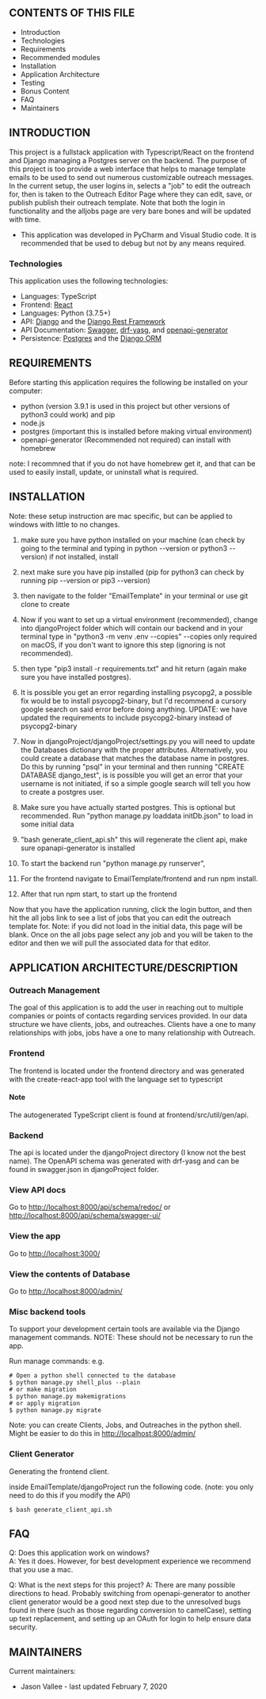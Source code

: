 CONTENTS OF THIS FILE
---------------------

 * Introduction
 * Technologies
 * Requirements
 * Recommended modules
 * Installation
 * Application Architecture 
 * Testing
 * Bonus Content
 * FAQ
 * Maintainers
 
 
 INTRODUCTION
------------

This project is a fullstack application with Typescript/React on the frontend and Django managing a Postgres server on the backend. The purpose of this project is too provide a web interface that helps to manage template emails to be used to send out numerous customizable outreach messages. In the current setup, the user logins in, selects a "job" to edit the outreach for, then is taken to the Outreach Editor Page where they can edit, save, or publish publish their outreach template. Note that both the login in functionality and the alljobs page are very bare bones and will be updated with time.


 * This application was developed in PyCharm and Visual Studio code. It is recommended that be used to debug but not by any means required.

### Technologies

This application uses the following technologies:

- Languages:  TypeScript
- Frontend: [React](https://reactjs.org/docs/getting-started.html)
- Languages: Python (3.7.5+)
- API: [Django](https://www.djangoproject.com/) and the [Django Rest Framework](https://www.django-rest-framework.org/)
- API Documentation: [Swagger](https://swagger.io/), [drf-yasg](https://github.com/axnsan12/drf-yasg), and [openapi-generator](https://github.com/OpenAPITools/openapi-generator)
- Persistence: [Postgres](https://www.postgresql.org/) and the [Django ORM](https://docs.djangoproject.com/en/3.0/topics/db/)
   
   
REQUIREMENTS
------------

Before starting this application requires the following be installed on your computer:

 * python (version 3.9.1 is used in this project but other versions of python3 could work) and pip
 * node.js
 * postgres (important this is installed before making virtual environment)
 * openapi-generator (Recommended not required) can install with homebrew 
 
note: I recommned that if you do not have homebrew get it, and that can be used to easily install, update, or uninstall what is required. 
 
 INSTALLATION
------------
 

Note: these setup instruction are mac specific, but can be applied to windows with little to no changes.
1. make sure you have python installed on your machine (can check by going to the terminal and typing in python --version or python3 --version) if not installed, install 

2. next make sure you have pip installed (pip for python3 can check by running pip --version or pip3 --version)

3. then navigate to the folder "EmailTemplate" in your terminal or use git clone to create

4. Now if you want to set up a virtual environment (recommended), change into djangoProject folder which will contain our backend and
in your terminal type in "python3 -m venv .env --copies" --copies only required on macOS, if you don't want to ignore 
this step (ignoring is not recommended).

5. then type "pip3 install -r requirements.txt" and hit return (again make sure you have installed postgres). 

6. It is possible you get an error regarding installing psycopg2, a possible fix would be to install psycopg2-binary, but I'd recommend a cursory google search on said error before doing anything. UPDATE: we have updated the requirements to include psycopg2-binary instead of psycopg2-binary

7. Now in djangoProject/djangoProject/settings.py you will need to update the Databases dictionary with the proper attributes. Alternatively, you could create a database that matches the database name in postgres. Do this by running "psql" in your terminal and then running "CREATE DATABASE django_test", is is possible you will get an error that your username is not initiated, if so a simple google search will tell you how to create a postgres user. 
8. Make sure you have actually started postgres. This is optional but recommended. Run "python manage.py loaddata initDb.json" to load in some initial data

9. "bash generate_client_api.sh" this will regenerate the client api, make sure opanapi-generator is installed
   
10. To start the backend run "python manage.py runserver",    

11. For the frontend navigate to EmailTemplate/frontend and run npm install.

12. After that run npm start, to start up the frontend


Now that you have the application running, click the login button, and then hit the all jobs link to see a list of jobs that you can edit the outreach template for. Note: if you did not load in the initial data, this page will be blank. Once on the all jobs page select any job and you will be taken to the editor and then we will pull the associated data for that editor.

 
APPLICATION ARCHITECTURE/DESCRIPTION
------------
###  Outreach Management
The goal of this application is to add the user in reaching out to multiple companies or points of contacts regarding services provided. In our data structure we have clients, jobs, and outreaches. Clients have a one to many relationships with jobs, jobs have a one to many relationship with Outreach.

### Frontend
The frontend is located under the frontend directory and was generated with the create-react-app tool with the language set to typescript

#### Note
The autogenerated TypeScript client is found at frontend/src/util/gen/api.


### Backend
The api is located under the djangoProject directory (I know not the best name). The OpenAPI schema was generated with drf-yasg and can be found in swagger.json in djangoProject folder. 



### View API docs

Go to [http://localhost:8000/api/schema/redoc/](http://localhost:8000/api/schema/redoc/) or [http://localhost:8000/api/schema/swagger-ui/](http://localhost:8000/api/schema/swagger-ui/) 

### View the app

Go to [http://localhost:3000/](http://localhost:3000/)

### View the contents of Database
Go to [http://localhost:8000/admin/](http://localhost:8000/admin/)


### Misc backend tools

To support your development certain tools are available via the Django
management commands.  NOTE: These should not be necessary to run the app.

Run manage commands: e.g.

```
# Open a python shell connected to the database
$ python manage.py shell_plus --plain
# or make migration
$ python manage.py makemigrations 
# or apply migration
$ python manage.py migrate
```
Note: you can create Clients, Jobs, and Outreaches in the python shell. Might be easier to do this in [http://localhost:8000/admin/](http://localhost:8000/admin/)
 

### Client Generator
Generating the frontend client.

inside EmailTemplate/djangoProject run the following code. (note: you only need to do this if you modify the API)
```
$ bash generate_client_api.sh
```

FAQ
---

Q: Does this application work on windows? <br/>
A: Yes it does. However, for best development experience we recommend that you use a mac.

Q: What is the next steps for this project?
A: There are many possible directions to head. Probably switching from openapi-generator to another client generator would be a good next step due to the unresolved bugs found in there (such as those regarding conversion to camelCase), setting up text replacement, and setting up an OAuth for login to help ensure data security. 


MAINTAINERS
-----------

Current maintainers:
 * Jason Vallee - last updated February 7, 2020
